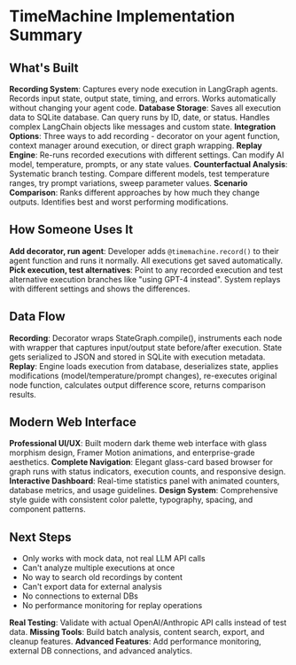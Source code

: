 # TimeMachine Implementation Summary



## What's Built

**Recording System**: Captures every node execution in LangGraph agents. Records input state, output state, timing, and errors. Works automatically without changing your agent code.
**Database Storage**: Saves all execution data to SQLite database. Can query runs by ID, date, or status. Handles complex LangChain objects like messages and custom state.
**Integration Options**: Three ways to add recording - decorator on your agent function, context manager around execution, or direct graph wrapping.
**Replay Engine**: Re-runs recorded executions with different settings. Can modify AI model, temperature, prompts, or any state values.
**Counterfactual Analysis**: Systematic branch testing. Compare different models, test temperature ranges, try prompt variations, sweep parameter values.
**Scenario Comparison**: Ranks different approaches by how much they change outputs. Identifies best and worst performing modifications.

## How Someone Uses It
**Add decorator, run agent**: Developer adds `@timemachine.record()` to their agent function and runs it normally. All executions get saved automatically.
**Pick execution, test alternatives**: Point to any recorded execution and test alternative execution branches like "using GPT-4 instead". System replays with different settings and shows the differences.

## Data Flow
**Recording**: Decorator wraps StateGraph.compile(), instruments each node with wrapper that captures input/output state before/after execution. State gets serialized to JSON and stored in SQLite with execution metadata.
**Replay**: Engine loads execution from database, deserializes state, applies modifications (model/temperature/prompt changes), re-executes original node function, calculates output difference score, returns comparison results.

## Modern Web Interface
**Professional UI/UX**: Built modern dark theme web interface with glass morphism design, Framer Motion animations, and enterprise-grade aesthetics.
**Complete Navigation**: Elegant glass-card based browser for graph runs with status indicators, execution counts, and responsive design.
**Interactive Dashboard**: Real-time statistics panel with animated counters, database metrics, and usage guidelines.
**Design System**: Comprehensive style guide with consistent color palette, typography, spacing, and component patterns.

## Next Steps
- Only works with mock data, not real LLM API calls
- Can't analyze multiple executions at once  
- No way to search old recordings by content
- Can't export data for external analysis
- No connections to external DBs
- No performance monitoring for replay operations

**Real Testing**: Validate with actual OpenAI/Anthropic API calls instead of test data.
**Missing Tools**: Build batch analysis, content search, export, and cleanup features.
**Advanced Features**: Add performance monitoring, external DB connections, and advanced analytics.
